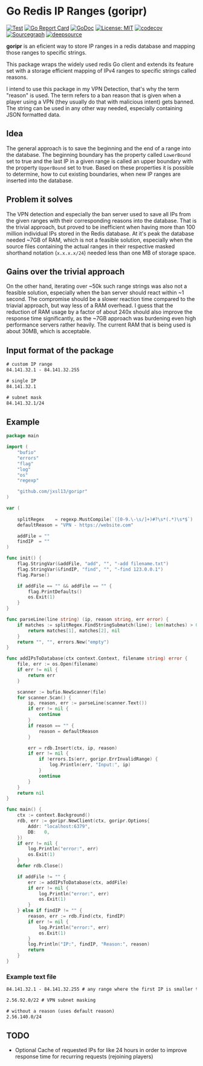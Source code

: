 # Go Redis IP Ranges (goripr)

[![Test](https://github.com/jxsl13/goripr/actions/workflows/test.yaml/badge.svg)](https://github.com/jxsl13/goripr/actions) [![Go Report Card](https://goreportcard.com/badge/github.com/jxsl13/goripr)](https://goreportcard.com/report/github.com/jxsl13/goripr) [![GoDoc](https://godoc.org/github.com/jxsl13/goripr?status.svg)](https://godoc.org/github.com/jxsl13/goripr) [![License: MIT](https://img.shields.io/badge/License-MIT-blue.svg)](https://opensource.org/licenses/MIT) [![codecov](https://codecov.io/gh/jxsl13/goripr/branch/master/graph/badge.svg)](https://codecov.io/gh/jxsl13/goripr) [![Sourcegraph](https://sourcegraph.com/github.com/jxsl13/goripr/-/badge.svg)](https://sourcegraph.com/github.com/jxsl13/goripr?badge) [![deepsource](https://static.deepsource.io/deepsource-badge-light.svg)](https://deepsource.io/gh/jxsl13/goripr/)


**goripr** is an eficient way to store IP ranges in a redis database and mapping those ranges to specific strings.

This package wraps the widely used redis Go client and extends its feature set with a storage efficient mapping of IPv4 ranges to specific strings called reasons.

I intend to use this package in my VPN Detection, that's why the term "reason" is used.
The term refers to a ban reason that is given when a player using a VPN (they usually do that with malicious intent) gets banned.
The string can be used in any other way needed, especially containing JSON formatted data.

## Idea

The general approach is to save the beginning and the end of a range into the database.
The beginning boundary has the property called `LowerBound` set to true and the last IP in a given range is called an upper boundary with the property `UpperBound` set to true.
Based on these properties it is possible to determine, how to cut existing boundaries, when new IP ranges are inserted into the database.

## Problem it solves

The VPN detection and especially the ban server used to save all IPs from the given ranges with their corresponding reasons into the database. That is the trivial approach, but proved to be inefficient when having more than 100 million individual IPs stored in the Redis database. At it's peak the database needed ~7GB of RAM, which is not a feasible solution, especially when the source files containing the actual ranges in their respective masked shorthand notation (`x.x.x.x/24`) needed less than one MB of storage space.

## Gains over the trivial approach

On the other hand, iterating over ~50k such range strings was also not a feasible solution, especially when the ban server should react within ~1 second.
The compromise should be a slower reaction time compared to the triavial approach, but way less of a RAM overhead.
I guess that the reduction of RAM usage by a factor of about 240x should also improve the response time significantly, as the ~7GB approach was burdening even high performance servers rather heavily.
The current RAM that is being used is about 30MB, which is acceptable.

## Input format of the package

```txt
# custom IP range
84.141.32.1 - 84.141.32.255

# single IP
84.141.32.1

# subnet mask
84.141.32.1/24
```

## Example

```Go
package main

import (
    "bufio"
    "errors"
    "flag"
    "log"
    "os"
    "regexp"

    "github.com/jxsl13/goripr"
)

var (
    
    splitRegex    = regexp.MustCompile(`([0-9.\-\s/]+)#?\s*(.*)\s*$`)
    defaultReason = "VPN - https://website.com"

    addFile = ""
    findIP  = ""
)

func init() {
    flag.StringVar(&addFile, "add", "", "-add filename.txt")
    flag.StringVar(&findIP, "find", "", "-find 123.0.0.1")
    flag.Parse()

    if addFile == "" && addFile == "" {
        flag.PrintDefaults()
        os.Exit(1)
    }
}

func parseLine(line string) (ip, reason string, err error) {
    if matches := splitRegex.FindStringSubmatch(line); len(matches) > 0 {
        return matches[1], matches[2], nil
    }
    return "", "", errors.New("empty")
}

func addIPsToDatabase(ctx context.Context, filename string) error {
    file, err := os.Open(filename)
    if err != nil {
        return err
    }

    scanner := bufio.NewScanner(file)
    for scanner.Scan() {
        ip, reason, err := parseLine(scanner.Text())
        if err != nil {
            continue
        }
        if reason == "" {
            reason = defaultReason
        }

        err = rdb.Insert(ctx, ip, reason)
        if err != nil {
            if !errors.Is(err, goripr.ErrInvalidRange) {
                log.Println(err, "Input:", ip)
            }
            continue
        }
    }
    return nil
}

func main() {
    ctx := context.Background()
    rdb, err := goripr.NewClient(ctx, goripr.Options{
        Addr: "localhost:6379",
        DB:   0,
    })
    if err != nil {
        log.Println("error:", err)
        os.Exit(1)
    }
    defer rdb.Close()

    if addFile != "" {
        err := addIPsToDatabase(ctx, addFile)
        if err != nil {
            log.Println("error:", err)
            os.Exit(1)
        }
    } else if findIP != "" {
        reason, err := rdb.Find(ctx, findIP)
        if err != nil {
            log.Println("error:", err)
            os.Exit(1)
        }
        log.Println("IP:", findIP, "Reason:", reason)
        return
    }
}
```

### Example text file

```txt
84.141.32.1 - 84.141.32.255 # any range where the first IP is smaller than the second

2.56.92.0/22 # VPN subnet masking

# without a reason (uses default reason)
2.56.140.0/24
```

## TODO

- Optional Cache of requested IPs for like 24 hours in order to improve response time for recurring requests (rejoining players)
